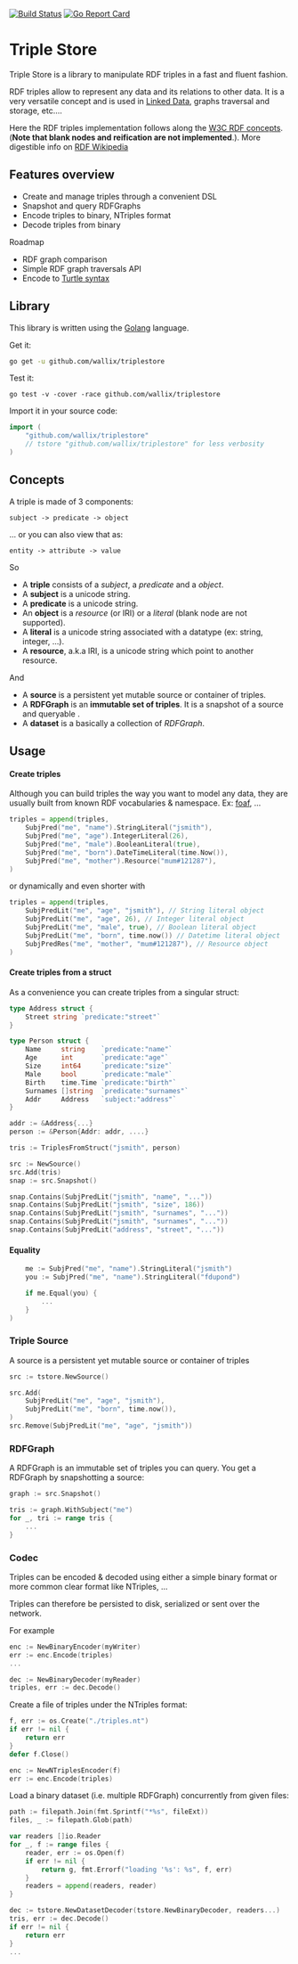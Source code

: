 [![Build Status](https://api.travis-ci.org/wallix/triplestore.svg?branch=master)](https://travis-ci.org/wallix/triplestore)
[![Go Report Card](https://goreportcard.com/badge/github.com/wallix/triplestore)](https://goreportcard.com/report/github.com/wallix/triplestore)

# Triple Store

Triple Store is a library to manipulate RDF triples in a fast and fluent fashion.

RDF triples allow to represent any data and its relations to other data. It is a very versatile concept and is used in [Linked Data](https://en.wikipedia.org/wiki/Linked_data), graphs traversal and storage, etc....

Here the RDF triples implementation follows along the [W3C RDF concepts](https://www.w3.org/TR/rdf11-concepts/). (**Note that blank nodes and reification are not implemented**.). More digestible info on [RDF Wikipedia](https://en.wikipedia.org/wiki/Resource_Description_Framework)

## Features overview

- Create and manage triples through a convenient DSL
- Snapshot and query RDFGraphs
- Encode triples to binary, NTriples format
- Decode triples from binary

Roadmap
- RDF graph comparison
- Simple RDF graph traversals API
- Encode to [Turtle syntax](https://en.wikipedia.org/wiki/Turtle_(syntax))

## Library 

This library is written using the [Golang](https://golang.org) language.

Get it:

```sh
go get -u github.com/wallix/triplestore
```

Test it:

```
go test -v -cover -race github.com/wallix/triplestore
```

Import it in your source code:

```go
import (
	"github.com/wallix/triplestore"
	// tstore "github.com/wallix/triplestore" for less verbosity
)
```
## Concepts

A triple is made of 3 components:

    subject -> predicate -> object

... or you can also view that as:

    entity -> attribute -> value

So

- A **triple** consists of a *subject*, a *predicate* and a *object*.
- A **subject** is a unicode string.
- A **predicate** is a unicode string.
- An **object** is a *resource* (or IRI) or a *literal* (blank node are not supported).
- A **literal** is a unicode string associated with a datatype (ex: string, integer, ...).
- A **resource**, a.k.a IRI, is a unicode string which point to another resource.

And

- A **source** is a persistent yet mutable source or container of triples.
- A **RDFGraph** is an **immutable set of triples**. It is a snapshot of a source and queryable .
- A **dataset** is a basically a collection of *RDFGraph*.

## Usage

#### Create triples

Although you can build triples the way you want to model any data, they are usually built from known RDF vocabularies & namespace. Ex: [foaf](http://xmlns.com/foaf/spec/), ...

```go
triples = append(triples,
	SubjPred("me", "name").StringLiteral("jsmith"),
 	SubjPred("me", "age").IntegerLiteral(26),
 	SubjPred("me", "male").BooleanLiteral(true),
 	SubjPred("me", "born").DateTimeLiteral(time.Now()),
 	SubjPred("me", "mother").Resource("mum#121287"),
)
```

or dynamically and even shorter with

```go
triples = append(triples,
 	SubjPredLit("me", "age", "jsmith"), // String literal object
 	SubjPredLit("me", "age", 26), // Integer literal object
 	SubjPredLit("me", "male", true), // Boolean literal object
 	SubjPredLit("me", "born", time.now()) // Datetime literal object
 	SubjPredRes("me", "mother", "mum#121287"), // Resource object
)
```

#### Create triples from a struct

As a convenience you can create triples from a singular struct:

```go
type Address struct {
	Street string `predicate:"street"`
}

type Person struct {
	Name     string    `predicate:"name"`
	Age      int       `predicate:"age"`
	Size     int64     `predicate:"size"`
	Male     bool      `predicate:"male"`
	Birth    time.Time `predicate:"birth"`
	Surnames []string  `predicate:"surnames"`
	Addr     Address   `subject:"address"`
}

addr := &Address{...}
person := &Person{Addr: addr, ....}

tris := TriplesFromStruct("jsmith", person)

src := NewSource()
src.Add(tris)
snap := src.Snapshot()

snap.Contains(SubjPredLit("jsmith", "name", "..."))
snap.Contains(SubjPredLit("jsmith", "size", 186))
snap.Contains(SubjPredLit("jsmith", "surnames", "..."))
snap.Contains(SubjPredLit("jsmith", "surnames", "..."))
snap.Contains(SubjPredLit("address", "street", "..."))

```

#### Equality

```go
	me := SubjPred("me", "name").StringLiteral("jsmith")
 	you := SubjPred("me", "name").StringLiteral("fdupond")

 	if me.Equal(you) {
 	 	...
 	}
)
```

### Triple Source

A source is a persistent yet mutable source or container of triples

```go
src := tstore.NewSource()

src.Add(
	SubjPredLit("me", "age", "jsmith"),
	SubjPredLit("me", "born", time.now()),
)
src.Remove(SubjPredLit("me", "age", "jsmith"))
```

### RDFGraph

A RDFGraph is an immutable set of triples you can query. You get a RDFGraph by snapshotting a source:

```go
graph := src.Snapshot()

tris := graph.WithSubject("me")
for _, tri := range tris {
	...
}
```

### Codec

Triples can be encoded & decoded using either a simple binary format or more common clear format like NTriples, ...

Triples can therefore be persisted to disk, serialized or sent over the network.

For example

```go
enc := NewBinaryEncoder(myWriter)
err := enc.Encode(triples)
...

dec := NewBinaryDecoder(myReader)
triples, err := dec.Decode()
```

Create a file of triples under the NTriples format:

```go
f, err := os.Create("./triples.nt")
if err != nil {
	return err
}
defer f.Close()

enc := NewNTriplesEncoder(f)
err := enc.Encode(triples)

``` 

Load a binary dataset (i.e. multiple RDFGraph) concurrently from given files:

```go
path := filepath.Join(fmt.Sprintf("*%s", fileExt))
files, _ := filepath.Glob(path)

var readers []io.Reader
for _, f := range files {
	reader, err := os.Open(f)
	if err != nil {
		return g, fmt.Errorf("loading '%s': %s", f, err)
	}
	readers = append(readers, reader)
}

dec := tstore.NewDatasetDecoder(tstore.NewBinaryDecoder, readers...)
tris, err := dec.Decode()
if err != nil {
	return err
}
...
```
